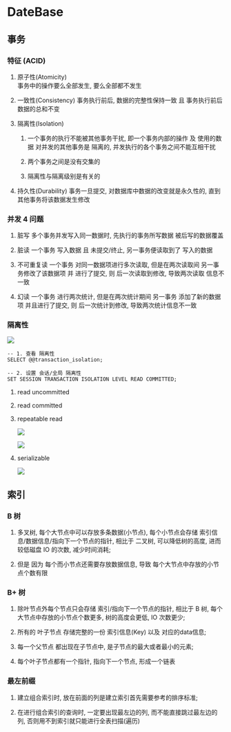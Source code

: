 # DateBase

## 事务

### 特征 (ACID)

1. 原子性(Atomicity)  
    事务中的操作要么全部发生, 要么全部都不发生

2. 一致性(Consistency)
    事务执行前后, 数据的完整性保持一致 且 事务执行前后数据的总和不变

3. 隔离性(Isolation)

    1. 一个事务的执行不能被其他事务干扰, 即一个事务内部的操作 及 使用的数据 对并发的其他事务是 隔离的, 并发执行的各个事务之间不能互相干扰

    2. 两个事务之间是没有交集的

    3. 隔离性与隔离级别是有关的

4. 持久性(Durability)
    事务一旦提交, 对数据库中数据的改变就是永久性的, 直到其他事务将该数据发生修改

### 并发 4 问题

1. 脏写
    多个事务并发写入同一数据时, 先执行的事务所写数据 被后写的数据覆盖

2. 脏读
    一个事务 写入数据 且 未提交/终止, 另一事务便读取到了 写入的数据

3. 不可重复读
    一个事务 对同一数据项进行多次读取, 但是在两次读取间 另一事务修改了该数据项 并 进行了提交, 则 后一次读取到修改, 导致两次读取 信息不一致

4. 幻读
    一个事务 进行两次统计, 但是在两次统计期间 另一事务 添加了新的数据项 并且进行了提交, 则 后一次统计到修改, 导致两次统计信息不一致

### 隔离性

![](https://xiao060.oss-cn-hangzhou.aliyuncs.com/md/202310162058411.png)

```mysql
-- 1. 查看 隔离性
SELECT @@transaction_isolation;

-- 2. 设置 会话/全局 隔离性
SET SESSION TRANSACTION ISOLATION LEVEL READ COMMITTED;

```

1. read uncommitted



2. read committed



3. repeatable read

    ![](https://xiao060.oss-cn-hangzhou.aliyuncs.com/md/202310162324243.png)

    ![](https://xiao060.oss-cn-hangzhou.aliyuncs.com/md/202310162341555.png)

4. serializable

    ![](https://xiao060.oss-cn-hangzhou.aliyuncs.com/md/202310162349033.png)


## 索引

### B 树

1. 多叉树, 每个大节点中可以存放多条数据(小节点), 每个小节点会存储 索引信息/数据信息/指向下一个节点的指针, 相比于 二叉树, 可以降低树的高度, 进而较低磁盘 IO 的次数, 减少时间消耗;

2. 但是 因为 每个而小节点还需要存放数据信息, 导致 每个大节点中存放的小节点个数有限

### B+ 树

1. 除叶节点外每个节点只会存储 索引/指向下一个节点的指针, 相比于 B 树, 每个大节点中存放的小节点个数更多, 树的高度会更低, IO 次数更少;

2. 所有的 叶子节点 存储完整的一份 索引信息(Key) 以及 对应的data信息;

3. 每一个父节点 都出现在子节点中, 是子节点的最大或者最小的元素;

4. 每个叶子节点都有一个指针, 指向下一个节点, 形成一个链表

### 最左前缀

1. 建立组合索引时, 放在前面的列是建立索引首先需要参考的排序标准; 

2. 在进行组合索引的查询时, 一定要出现最左边的列, 而不能直接跳过最左边的列, 否则用不到索引就只能进行全表扫描(遍历)
